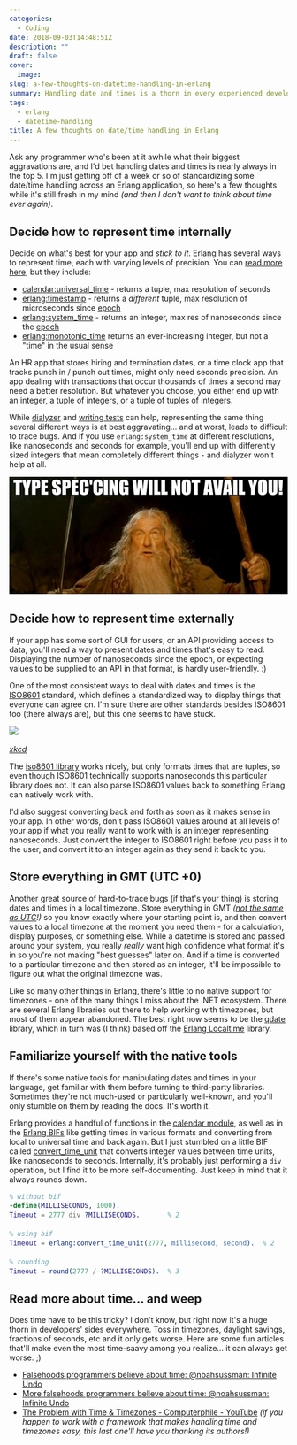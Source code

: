 ```yaml
---
categories:
  - Coding
date: 2018-09-03T14:48:51Z
description: ""
draft: false
cover:
  image:
slug: a-few-thoughts-on-datetime-handling-in-erlang
summary: Handling date and times is a thorn in every experienced developer's side. If you haven't had the pleasure yet, you will. ;) Coming off a week of standardizing some datetimes across an Erlang app, here's a few personal thoughts.
tags:
  - erlang
  - datetime-handling
title: A few thoughts on date/time handling in Erlang
---
```

Ask any programmer who's been at it awhile what their biggest aggravations are, and I'd bet handling dates and times is nearly always in the top 5. I'm just getting off of a week or so of standardizing some date/time handling across an Erlang application, so here's a few thoughts while it's still fresh in my mind _(and then I don't want to think about time ever again)_.

## Decide how to represent time internally

Decide on what's best for your app and _stick to it_. Erlang has several ways to represent time, each with varying levels of precision. You can [read more here](https://learnyousomeerlang.com/time), but they include:

- [calendar:universal_time](http://erlang.org/doc/man/calendar.html#universal_time-0) - returns a tuple, max resolution of seconds
- [erlang:timestamp](https://erldocs.com/18.0/erts/erlang.html#timestamp/0) - returns a _different_ tuple, max resolution of microseconds since [epoch](https://stackoverflow.com/a/1090945/301857)
- [erlang:system_time](https://erldocs.com/18.0/erts/erlang.html#system_time/0) - returns an integer, max res of nanoseconds since the [epoch](https://stackoverflow.com/a/1090945/301857)
- [erlang:monotonic_time](https://erldocs.com/18.0/erts/erlang.html#monotonic_time/0) returns an ever-increasing integer, but not a "time" in the usual sense

An HR app that stores hiring and termination dates, or a time clock app that tracks punch in / punch out times, might only need seconds precision. An app dealing with transactions that occur thousands of times a second may need a better resolution. But whatever you choose, you either end up with an integer, a tuple of integers, or a tuple of tuples of integers.

While [dialyzer](https://learnyousomeerlang.com/dialyzer) and [writing tests](https://learnyousomeerlang.com/eunit) can help, representing the same thing several different ways is at best aggravating... and at worst, leads to difficult to trace bugs. And if you use `erlang:system_time` at different resolutions, like nanoseconds and seconds for example, you'll end up with differently sized integers that mean completely different things - and dialyzer won't help at all.

![](spec-gandalf.png)

## Decide how to represent time externally

If your app has some sort of GUI for users, or an API providing access to data, you'll need a way to present dates and times that's easy to read. Displaying the number of nanoseconds since the epoch, or expecting values to be supplied to an API in that format, is hardly user-friendly. :)

One of the most consistent ways to deal with dates and times is the [ISO8601](https://www.w3.org/TR/NOTE-datetime) standard, which defines a standardized way to display things that everyone can agree on. I'm sure there are other standards besides ISO8601 too (there always are), but this one seems to have stuck.

![](https://imgs.xkcd.com/comics/standards.png)

[_xkcd_](https://xkcd.com/927)

The [iso8601 library](https://github.com/erlsci/iso8601) works nicely, but only formats times that are tuples, so even though ISO8601 technically supports nanoseconds this particular library does not. It can also parse ISO8601 values back to something Erlang can natively work with.

I'd also suggest converting back and forth as soon as it makes sense in your app. In other words, don't pass ISO8601 values around at all levels of your app if what you really want to work with is an integer representing nanoseconds. Just convert the integer to ISO8601 right before you pass it to the user, and convert it to an integer again as they send it back to you.

## Store everything in GMT (UTC +0)

Another great source of hard-to-trace bugs (if that's your thing) is storing dates and times in a local timezone. Store everything in GMT _(_[_not the same as UTC_](https://www.timeanddate.com/time/gmt-utc-time.html)_!)_ so you know exactly where your starting point is, and then convert values to a local timezone at the moment you need them - for a calculation, display purposes, or something else. While a datetime is stored and passed around your system, you really _really_ want high confidence what format it's in so you're not making "best guesses" later on. And if a time is converted to a particular timezone and then stored as an integer, it'll be impossible to figure out what the original timezone was.

Like so many other things in Erlang, there's little to no native support for timezones - one of the many things I miss about the .NET ecosystem. There are several Erlang libraries out there to help working with timezones, but most of them appear abandoned. The best right now seems to be the [qdate](https://github.com/choptastic/qdate) library, which in turn was (I think) based off the [Erlang Localtime](https://github.com/dmitryme/erlang_localtime) library.

## Familiarize yourself with the native tools

If there's some native tools for manipulating dates and times in your language, get familiar with them before turning to third-party libraries. Sometimes they're not much-used or particularly well-known, and you'll only stumble on them by reading the docs. It's worth it.

Erlang provides a handful of functions in the [calendar module](http://erlang.org/doc/man/calendar.html), as well as in the [Erlang BIFs](http://erlang.org/doc/man/erlang.html) like getting times in various formats and converting from local to universal time and back again. But I just stumbled on a little BIF called [convert_time_unit](http://erlang.org/doc/man/erlang.html#convert_time_unit-3) that converts integer values between time units, like nanoseconds to seconds. Internally, it's probably just performing a `div` operation, but I find it to be more self-documenting. Just keep in mind that it always rounds down.

```erlang
% without bif
-define(MILLISECONDS, 1000).
Timeout = 2777 div ?MILLISECONDS.       % 2

% using bif
Timeout = erlang:convert_time_unit(2777, millisecond, second).  % 2

% rounding
Timeout = round(2777 / ?MILLISECONDS).  % 3
```

## Read more about time... and weep

Does time have to be this tricky? I don't know, but right now it's a huge thorn in developers' sides everywhere. Toss in timezones, daylight savings, fractions of seconds, etc and it only gets worse. Here are some fun articles that'll make even the most time-saavy among you realize... it can always get worse. ;)

- [Falsehoods programmers believe about time: @noahsussman: Infinite Undo](https://infiniteundo.com/post/25326999628/falsehoods-programmers-believe-about-time)
- [More falsehoods programmers believe about time: @noahsussman: Infinite Undo](https://infiniteundo.com/post/25509354022/more-falsehoods-programmers-believe-about-time)
- [The Problem with Time & Timezones - Computerphile - YouTube](https://www.youtube.com/watch?v=-5wpm-gesOY)  _(if you happen to work with a framework that makes handling time and timezones easy, this last one'll have you thanking its authors!)_
